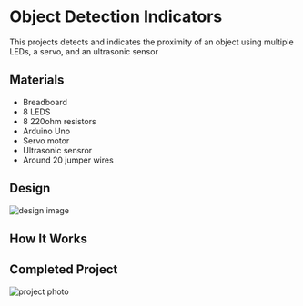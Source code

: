 # Object Detection Indicators

This projects detects and indicates the proximity of an object using multiple LEDs, a servo, and an ultrasonic sensor

## Materials

- Breadboard
- 8 LEDS
- 8 220ohm resistors
- Arduino Uno
- Servo motor
- Ultrasonic sensror
- Around 20 jumper wires

## Design

![design image](https://github.com/angelina-tsuboi/Timed_LED_Control/blob/main/images/schematic.png)

## How It Works



## Completed Project

![project photo](https://github.com/angelina-tsuboi/Timed_LED_Control/blob/main/images/project.jpg)